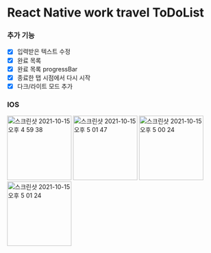 # React Native work travel ToDoList

### 추가 기능

- [x] 입력받은 텍스트 수정
- [x] 완료 목록
- [x] 완료 목록 progressBar
- [x] 종료한 탭 시점에서 다시 시작
- [x] 다크/라이트 모드 추가

### IOS

<img width="150" alt="스크린샷 2021-10-15 오후 4 59 38" src="https://user-images.githubusercontent.com/54394848/137454006-46b0ef4b-a87a-4a37-877a-c8285139688c.png">
<img width="150" alt="스크린샷 2021-10-15 오후 5 01 47" src="https://user-images.githubusercontent.com/54394848/137454019-20095f19-d68f-4b42-9eb1-784ffd5f8873.png">
<img width="150" alt="스크린샷 2021-10-15 오후 5 00 24" src="https://user-images.githubusercontent.com/54394848/137454023-d7ae1754-e39a-4444-92b6-21bafeacd077.png">
<img width="150" alt="스크린샷 2021-10-15 오후 5 01 24" src="https://user-images.githubusercontent.com/54394848/137454028-e6be7fe3-aedd-43a8-9a8a-ebf72d5e7a9e.png">
